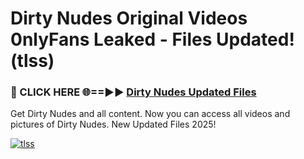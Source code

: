 # Dirty Nudes Original Videos 0nlyFans Leaked - Files Updated! (tlss)

<h3>🔴 CLICK HERE 🌐==►► <a href="https://tinyurl.com/52m3yx9h" rel="nofollow">Dirty Nudes Updated Files</a></h3>

Get Dirty Nudes and all content. Now you can access all videos and pictures of Dirty Nudes. New Updated Files 2025!

[![tlss](https://i.imgur.com/TnHtlc8.gif)](https://tinyurl.com/52m3yx9h)
